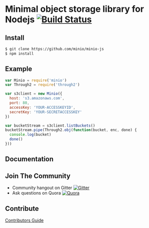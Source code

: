 # Minimal object storage library for Nodejs [![Build Status](https://travis-ci.org/minio/minio-js.svg)](https://travis-ci.org/minio/minio-js)

## Install

```sh
$ git clone https://github.com/minio/minio-js
$ npm install
```

## Example

```js
var Minio = require('minio')
var Through2 = require('through2')

var s3client = new Minio({
  host: 's3.amazonaws.com',
  port: 80,
  accessKey: 'YOUR-ACCESSKEYID',
  secretKey: 'YOUR-SECRETACCESSKEY'
})

var bucketStream = s3client.listBuckets()
bucketStream.pipe(Through2.obj(function(bucket, enc, done) {
  console.log(bucket)
  done()
}))
```

## Documentation

## Join The Community
* Community hangout on Gitter    [![Gitter](https://badges.gitter.im/Join%20Chat.svg)](https://gitter.im/minio/minio?utm_source=badge&utm_medium=badge&utm_campaign=pr-badge&utm_content=badge)
* Ask questions on Quora  [![Quora](http://upload.wikimedia.org/wikipedia/commons/thumb/5/57/Quora_logo.svg/55px-Quora_logo.svg.png)](http://www.quora.com/Minio)

## Contribute

[Contributors Guide](./CONTRIBUTING.md)
